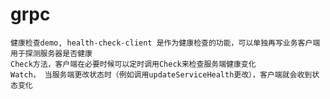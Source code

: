 # grpc

    健康检查demo, health-check-client 是作为健康检查的功能，可以单独再写业务客户端
    用于探测服务器是否健康
    Check方法，客户端在必要时候可以定时调用Check来检查服务端健康变化
    Watch， 当服务端更改状态时（例如调用updateServiceHealth更改），客户端就会收到状态变化